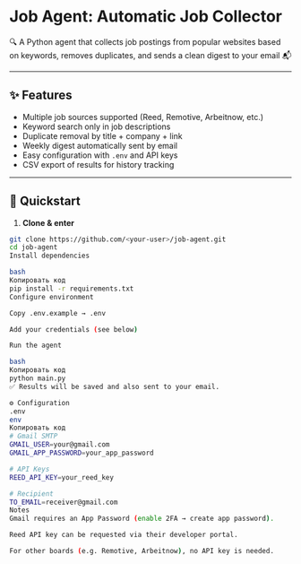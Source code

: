 # Job Agent: Automatic Job Collector

🔍 A Python agent that collects job postings from popular websites based on keywords, removes duplicates, and sends a clean digest to your email 📬

---

## ✨ Features
- Multiple job sources supported (Reed, Remotive, Arbeitnow, etc.)
- Keyword search only in job descriptions
- Duplicate removal by title + company + link
- Weekly digest automatically sent by email
- Easy configuration with `.env` and API keys
- CSV export of results for history tracking

---

## 🚀 Quickstart

1. **Clone & enter**
```bash
git clone https://github.com/<your-user>/job-agent.git
cd job-agent
Install dependencies

bash
Копировать код
pip install -r requirements.txt
Configure environment

Copy .env.example → .env

Add your credentials (see below)

Run the agent

bash
Копировать код
python main.py
✅ Results will be saved and also sent to your email.

⚙️ Configuration
.env
env
Копировать код
# Gmail SMTP
GMAIL_USER=your@gmail.com
GMAIL_APP_PASSWORD=your_app_password

# API Keys
REED_API_KEY=your_reed_key

# Recipient
TO_EMAIL=receiver@gmail.com
Notes
Gmail requires an App Password (enable 2FA → create app password).

Reed API key can be requested via their developer portal.

For other boards (e.g. Remotive, Arbeitnow), no API key is needed.




